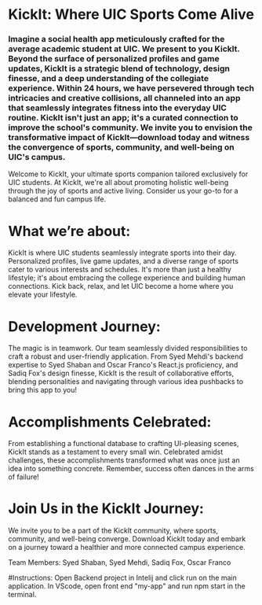 # KickIt: Where UIC Sports Come Alive

### Imagine a social health app meticulously crafted for the average academic student at UIC. We present to you KickIt. Beyond the surface of personalized profiles and game updates, KickIt is a strategic blend of technology, design finesse, and a deep understanding of the collegiate experience. Within 24 hours, we have persevered through tech intricacies and creative collisions, all channeled into an app that seamlessly integrates fitness into the everyday UIC routine. KickIt isn't just an app; it's a curated connection to improve the school's community. We invite you to envision the transformative impact of KickIt—download today and witness the convergence of sports, community, and well-being on UIC's campus.

Welcome to KickIt, your ultimate sports companion tailored exclusively for UIC students. At KickIt, we're all about promoting holistic well-being through the joy of sports and active living. Consider us your go-to for a balanced and fun campus life.

# What we’re about:

KickIt is where UIC students seamlessly integrate sports into their day. Personalized profiles, live game updates, and a diverse range of sports cater to various interests and schedules. It's more than just a healthy lifestyle; it's about embracing the college experience and building human connections. Kick back, relax, and let UIC become a home where you elevate your lifestyle.

# Development Journey:

The magic is in teamwork. Our team seamlessly divided responsibilities to craft a robust and user-friendly application. From Syed Mehdi's backend expertise to Syed Shaban and Oscar Franco's React.js proficiency, and Sadiq Fox's design finesse, KickIt is the result of collaborative efforts, blending personalities and navigating through various idea pushbacks to bring this app to you!

# Accomplishments Celebrated:

From establishing a functional database to crafting UI-pleasing scenes, KickIt stands as a testament to every small win. Celebrated amidst challenges, these accomplishments transformed what was once just an idea into something concrete. Remember, success often dances in the arms of failure!

# Join Us in the KickIt Journey:

We invite you to be a part of the KickIt community, where sports, community, and well-being converge. Download KickIt today and embark on a journey toward a healthier and more connected campus experience.

Team Members: Syed Shaban, Syed Mehdi, Sadiq Fox, Oscar Franco

#Instructions: Open Backend project in Intelij and click run on the main application. In VScode, open front end "my-app" and run npm start in the terminal.

